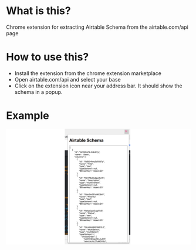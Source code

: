 # What is this?

Chrome extension for extracting Airtable Schema from the airtable.com/api page

# How to use this?

- Install the extension from the chrome extension marketplace
- Open airtable.com/api and select your base
- Click on the extension icon near your address bar. It should show the schema in a popup.

# Example
![ExampleScreenshot_1280X800](/ExampleScreenshot_1280X800.png?raw=true "Airtable Schema")